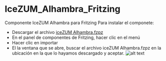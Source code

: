 # IceZUM_Alhambra_Fritzing
Componente IceZUM Alhambra para Fritzing
Para instalar el componete:
* Descargar el archivo <a href="https://github.com/lobotic/IceZUM_Alhambra_Fritzing/blob/master/iceZUM%20Alhambra.fzpz">iceZUM Alhambra.fzpz</a></a>
* En el panel de componentes de Fritzing, hacer clic en el menú
* Hacer clic en importar
* El la ventana que se abre, buscar el archivo iceZUM Alhambra.fzpz en la ubicación en la que lo hayamos descargado y aceptar.
![alt text](https://github.com/lobotic/IceZUM_Alhambra_Fritzing/blob/master/Recursos/01.jpg)
